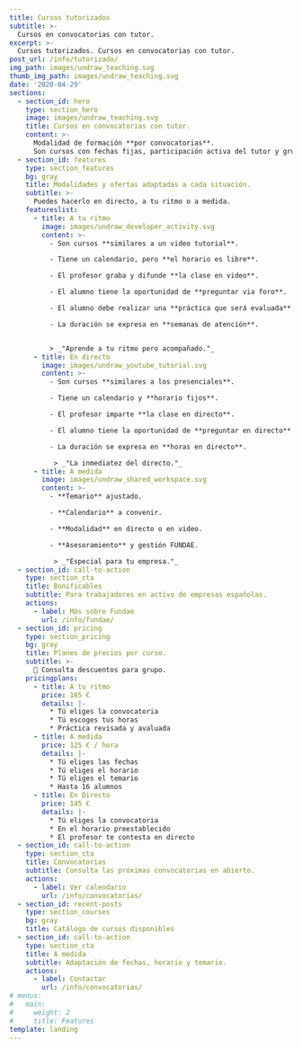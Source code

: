 ```yaml
---
title: Cursos tutorizados
subtitle: >-
  Cursos en convocatorias con tutor.
excerpt: >-
  Cursos tutorizados. Cursos en convocatorias con tutor.
post_url: /info/tutorizado/
img_path: images/undraw_teaching.svg
thumb_img_path: images/undraw_teaching.svg
date: '2020-04-29'
sections:
  - section_id: hero
    type: section_hero
    image: images/undraw_teaching.svg
    title: Cursos en convocatorias con tutor.
    content: >-
      Modalidad de formación **por convocatorias**.
      Son cursos con fechas fijas, participación activa del tutor y grupos de alumnos.
  - section_id: features
    type: section_features
    bg: gray
    title: Modalidades y ofertas adaptadas a cada situación.
    subtitle: >-
      Puedes hacerlo en directo, a tu ritmo o a medida.
    featureslist:
      - title: A tu ritmo
        image: images/undraw_developer_activity.svg
        content: >-
          - Son cursos **similares a un video tutorial**.

          - Tiene un calendario, pero **el horario es libre**.

          - El profesor graba y difunde **la clase en video**.

          - El alumno tiene la oportunidad de **preguntar via foro**.

          - El alumno debe realizar una **práctica que será evaluada**.

          - La duración se expresa en **semanas de atención**.


          > _"Aprende a tu ritmo pero acompañado."_
      - title: En directo
        image: images/undraw_youtube_tutorial.svg
        content: >-
          - Son cursos **similares a los presenciales**.

          - Tiene un calendario y **horario fijos**.

          - El profesor imparte **la clase en directo**.

          - El alumno tiene la oportunidad de **preguntar en directo**.

          - La duración se expresa en **horas en directo**.

           > _"La inmediatez del directo."_
      - title: A medida
        image: images/undraw_shared_workspace.svg
        content: >-
          - **Temario** ajustado.

          - **Calendario** a convenir.

          - **Modalidad** en directo o en video.

          - **Asesoramiento** y gestión FUNDAE.

           > _"Especial para tu empresa."_
  - section_id: call-to-action
    type: section_cta
    title: Bonificables
    subtitle: Para trabajadores en activo de empresas españolas.
    actions:
      - label: Más sobre Fundae
        url: /info/fundae/
  - section_id: pricing
    type: section_pricing
    bg: gray
    title: Planes de precios por curso.
    subtitle: >-
      🏡 Consulta descuentos para grupo.
    pricingplans:
      - title: A tu ritmo
        price: 185 €
        details: |-
          * Tú eliges la convocatoria
          * Tú escoges tus horas
          * Práctica revisada y avaluada
      - title: A medida
        price: 125 € / hora
        details: |-
          * Tú eliges las fechas
          * Tú eliges el horario
          * Tú eliges el temario
          * Hasta 16 alumnos
      - title: En Directo
        price: 145 €
        details: |-
          * Tú eliges la convocatoria
          * En el horario preestablecido
          * El profesor te contesta en directo
  - section_id: call-to-action
    type: section_cta
    title: Convocatorias
    subtitle: Consulta las próximas convocatorias en abierto.
    actions:
      - label: Ver calendario
        url: /info/convocatorias/
  - section_id: recent-posts
    type: section_courses
    bg: gray
    title: Catálogo de cursos disponibles
  - section_id: call-to-action
    type: section_cta
    title: A medida
    subtitle: Adaptación de fechas, horario y temario.
    actions:
      - label: Contactar
        url: /info/convocatorias/
# menus:
#   main:
#     weight: 2
#     title: Features
template: landing
---
```

